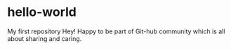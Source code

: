 # hello-world
My first repository
Hey! Happy to be part of Git-hub community which is all about sharing and caring.
